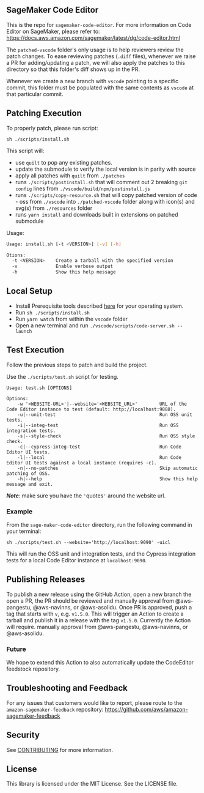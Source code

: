 ## SageMaker Code Editor

This is the repo for `sagemaker-code-editor`. For more information on Code Editor on SageMaker, please refer to: https://docs.aws.amazon.com/sagemaker/latest/dg/code-editor.html

The `patched-vscode` folder's only usage is to help reviewers review the patch changes. To ease reviewing patches (`.diff` files), whenever we raise a PR for adding/updating a patch, we will also apply the patches to this directory so that this folder's diff shows up in the PR.

Whenever we create a new branch with `vscode` pointing to a specific commit, this folder must be populated with the same contents as `vscode` at that particular commit.

## Patching Execution

To properly patch, please run script:

`sh ./scripts/install.sh`

This script will:

- use `quilt` to pop any existing patches.
- update the submodule to verify the local version is in parity with source
- apply all patches with `quilt` from `./patches`
- runs `./scripts/postinstall.sh` that will comment out 2 breaking `git config` lines from `./vscode/build/npm/postinstall.js`
- runs `./scripts/copy-resource.sh` that will copy patched version of code - oss from `./vscode` into `./patched-vscode` folder along with icon(s) and svg(s) from `./resources` folder
- runs `yarn install` and downloads built in extensions on patched submodule

Usage:
```bash
Usage: install.sh [-t <VERSION>] [-v] [-h]

Otions:
  -t <VERSION>    Create a tarball with the specified version
  -v              Enable verbose output
  -h              Show this help message
```

## Local Setup

- Install Prerequisite tools described [here](https://web.archive.org/web/20240711074020/https://github.com/microsoft/vscode/wiki/How-to-Contribute#prerequisites) for your operating system.
- Run `sh ./scripts/install.sh`
- Run `yarn watch` from within the `vscode` folder
- Open a new terminal and run `./vscode/scripts/code-server.sh --launch`

## Test Execution
Follow the previous steps to patch and build the project.

Use the `./scripts/test.sh` script for testing.

```
Usage: test.sh [OPTIONS]

Options:
    -w '<WEBSITE-URL>'|--website='<WEBSITE_URL>'        URL of the Code Editor instance to test (default: http://localhost:9888).
    -u|--unit-test                                      Run OSS unit tests.
    -i|--integ-test                                     Run OSS integration tests.
    -s|--style-check                                    Run OSS style check.
    -c|--cypress-integ-test                             Run Code Editor UI tests.
    -l|--local                                          Run Code Editor UI tests against a local instance (requires -c).
    -n|--no-patches                                     Skip automatic patching of OSS.
    -h|--help                                           Show this help message and exit.
```
***Note***: make sure you have the `'`quotes`'` around the website url.

### Example
From the `sage-maker-code-editor` directory, run the following command in your terminal:

```shell
sh ./scripts/test.sh --website='http://localhost:9090' -uicl
```
This will run the OSS unit and integration tests, and the Cypress integration tests for a local Code Editor instance at `localhost:9090`. 

## Publishing Releases
To publish a new release using the GitHub Action, open a new branch the open a PR, the PR should be reviewed and manually approval from @aws-pangestu, @aws-navinns, or @aws-asolidu.
Once PR is approved, push a tag that starts with `v`, e.g. `v1.5.0`. This will trigger an Action to create a tarball and publish it in a release with the tag `v1.5.0`. Currently the Action will require. manually approval from @aws-pangestu, @aws-navinns, or @aws-asolidu.

### Future
We hope to extend this Action to also automatically update the CodeEditor feedstock repository.

## Troubleshooting and Feedback

For any issues that customers would like to report, please route to the `amazon-sagemaker-feedback` repository: https://github.com/aws/amazon-sagemaker-feedback

## Security

See [CONTRIBUTING](CONTRIBUTING.md#security-issue-notifications) for more information.

## License

This library is licensed under the MIT License. See the LICENSE file.
